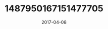 ---
title: "1487950167151477705"
image: "2017-04-08 06.38.24 1487950167151477705_46248401"
date: "2017-04-08"
type: "photo"
---